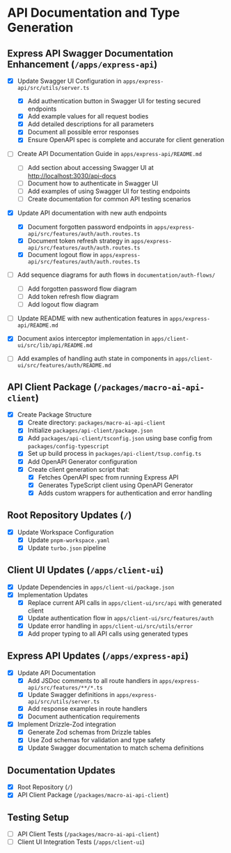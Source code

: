 # API Documentation and Type Generation

## Express API Swagger Documentation Enhancement (`/apps/express-api`)

- [x] Update Swagger UI Configuration in `apps/express-api/src/utils/server.ts`

  - [x] Add authentication button in Swagger UI for testing secured endpoints
  - [x] Add example values for all request bodies
  - [x] Add detailed descriptions for all parameters
  - [x] Document all possible error responses
  - [x] Ensure OpenAPI spec is complete and accurate for client generation

- [ ] Create API Documentation Guide in `apps/express-api/README.md`

  - [ ] Add section about accessing Swagger UI at <http://localhost:3030/api-docs>
  - [ ] Document how to authenticate in Swagger UI
  - [ ] Add examples of using Swagger UI for testing endpoints
  - [ ] Create documentation for common API testing scenarios

- [x] Update API documentation with new auth endpoints

  - [x] Document forgotten password endpoints in `apps/express-api/src/features/auth/auth.routes.ts`
  - [x] Document token refresh strategy in `apps/express-api/src/features/auth/auth.routes.ts`
  - [x] Document logout flow in `apps/express-api/src/features/auth/auth.routes.ts`

- [ ] Add sequence diagrams for auth flows in `documentation/auth-flows/`

  - [ ] Add forgotten password flow diagram
  - [ ] Add token refresh flow diagram
  - [ ] Add logout flow diagram

- [ ] Update README with new authentication features in `apps/express-api/README.md`
- [x] Document axios interceptor implementation in `apps/client-ui/src/lib/api/README.md`
- [ ] Add examples of handling auth state in components in `apps/client-ui/src/features/auth/README.md`

## API Client Package (`/packages/macro-ai-api-client`)

- [x] Create Package Structure
  - [x] Create directory: `packages/macro-ai-api-client`
  - [x] Initialize `packages/api-client/package.json`
  - [x] Add `packages/api-client/tsconfig.json` using base config from `packages/config-typescript`
  - [x] Set up build process in `packages/api-client/tsup.config.ts`
  - [x] Add OpenAPI Generator configuration
  - [x] Create client generation script that:
    - [x] Fetches OpenAPI spec from running Express API
    - [x] Generates TypeScript client using OpenAPI Generator
    - [x] Adds custom wrappers for authentication and error handling

## Root Repository Updates (`/`)

- [x] Update Workspace Configuration
  - [x] Update `pnpm-workspace.yaml`
  - [x] Update `turbo.json` pipeline

## Client UI Updates (`/apps/client-ui`)

- [x] Update Dependencies in `apps/client-ui/package.json`
- [x] Implementation Updates
  - [x] Replace current API calls in `apps/client-ui/src/api` with generated client
  - [x] Update authentication flow in `apps/client-ui/src/features/auth`
  - [x] Update error handling in `apps/client-ui/src/utils/error`
  - [x] Add proper typing to all API calls using generated types

## Express API Updates (`/apps/express-api`)

- [x] Update API Documentation
  - [x] Add JSDoc comments to all route handlers in `apps/express-api/src/features/**/*.ts`
  - [x] Update Swagger definitions in `apps/express-api/src/utils/server.ts`
  - [x] Add response examples in route handlers
  - [x] Document authentication requirements
- [x] Implement Drizzle-Zod integration
  - [x] Generate Zod schemas from Drizzle tables
  - [x] Use Zod schemas for validation and type safety
  - [x] Update Swagger documentation to match schema definitions

## Documentation Updates

- [x] Root Repository (`/`)
- [x] API Client Package (`/packages/macro-ai-api-client`)

## Testing Setup

- [ ] API Client Tests (`/packages/macro-ai-api-client`)
- [ ] Client UI Integration Tests (`/apps/client-ui`)
